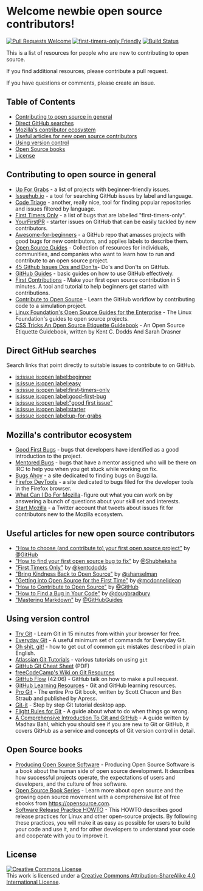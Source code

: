 # Welcome newbie open source contributors!

[![Pull Requests Welcome](https://img.shields.io/badge/PRs-welcome-brightgreen.svg?style=flat)](http://makeapullrequest.com)
[![first-timers-only Friendly](https://img.shields.io/badge/first--timers--only-friendly-blue.svg)](http://www.firsttimersonly.com/)
[![Build Status](https://travis-ci.org/freeCodeCamp/how-to-contribute-to-open-source.svg?branch=master)](https://travis-ci.org/freeCodeCamp/how-to-contribute-to-open-source)

This is a list of resources for people who are new to contributing to open source.

If you find additional resources, please contribute a pull request.

If you have questions or comments, please create an issue.

## Table of Contents

* [Contributing to open source in general](#contributing-to-open-source-in-general)
* [Direct GitHub searches](#direct-github-searches)
* [Mozilla's contributor ecosystem](#mozillas-contributor-ecosystem)
* [Useful articles for new open source contributors](#useful-articles-for-new-open-source-contributors)
* [Using version control](#using-version-control)
* [Open Source books](#open-source-books)
* [License](#license)

## Contributing to open source in general

* [Up For Grabs](http://up-for-grabs.net/#/) - a list of projects with beginner-friendly issues.
* [Issuehub.io](http://issuehub.io/) - a tool for searching GitHub issues by label and language.
* [Code Triage](https://www.codetriage.com/) - another, really nice, tool for finding popular repositories and issues filtered by language.
* [First Timers Only](http://www.firsttimersonly.com/) - a list of bugs that are labelled "first-timers-only".
* [YourFirstPR](https://twitter.com/yourfirstpr) - starter issues on GitHub that can be easily tackled by new contributors.
* [Awesome-for-beginners](https://github.com/MunGell/awesome-for-beginners) - a GitHub repo that amasses projects with good bugs for new contributors, and applies labels to describe them.
* [Open Source Guides](https://opensource.guide/) - Collection of resources for individuals, communities, and companies who want to learn how to run and contribute to an open source project.
* [45 Github Issues Dos and Don’ts](https://hackernoon.com/45-github-issues-dos-and-donts-dfec9ab4b612)- Do's and Don'ts on GitHub.
* [GitHub Guides](https://guides.github.com/) - basic guides on how to use GitHub effectively.
* [First Contributions](https://roshanjossey.github.io/first-contributions) - Make your first open source contribution in 5 minutes. A tool and tutorial to help beginners get started with contributions.
* [Contribute to Open Source](https://github.com/danthareja/contribute-to-open-source) - Learn the GitHub workflow by contributing code to a simulation project.
* [Linux Foundation's Open Source Guides for the Enterprise](https://www.linuxfoundation.org/resources/open-source-guides/) - The Linux Foundation's guides to open source projects.
* [CSS Tricks An Open Source Etiquette Guidebook](https://css-tricks.com/open-source-etiquette-guidebook/) - An Open Source Etiquette Guidebook, written by Kent C. Dodds And Sarah Drasner

## Direct GitHub searches

Search links that point directly to suitable issues to contribute to on GitHub.

* [is:issue is:open label:beginner](https://github.com/search?utf8=%E2%9C%93&q=is%3Aissue+is%3Aopen+label%3Abeginner)
* [is:issue is:open label:easy](https://github.com/search?utf8=%E2%9C%93&q=is%3Aissue+is%3Aopen+label%3Aeasy)
* [is:issue is:open label:first-timers-only](https://github.com/search?utf8=%E2%9C%93&q=is%3Aissue+is%3Aopen+label%3Afirst-timers-only)
* [is:issue is:open label:good-first-bug](https://github.com/search?utf8=%E2%9C%93&q=is%3Aissue+is%3Aopen+label%3Agood-first-bug)
* [is:issue is:open label:"good first issue"](https://github.com/search?utf8=%E2%9C%93&q=is%3Aissue+is%3Aopen+label%3A"good+first+issue")
* [is:issue is:open label:starter](https://github.com/search?utf8=%E2%9C%93&q=is%3Aissue+is%3Aopen+label%3Astarter)
* [is:issue is:open label:up-for-grabs](https://github.com/search?utf8=%E2%9C%93&q=is%3Aissue+is%3Aopen+label%3Aup-for-grabs)

## Mozilla's contributor ecosystem

* [Good First Bugs](https://bugzil.la/sw:%22[good%20first%20bug]%22&limit=0) - bugs that developers have identified as a good introduction to the project.
* [Mentored Bugs](https://bugzilla.mozilla.org/buglist.cgi?quicksearch=mentor%3A%40) - bugs that have a mentor assigned who will be there on IRC to help you when you get stuck while working on fix.
* [Bugs Ahoy](http://www.joshmatthews.net/bugsahoy/) - a site dedicated to finding bugs on Bugzilla.
* [Firefox DevTools](http://firefox-dev.tools/) - a site dedicated to bugs filed for the developer tools in the Firefox browser.
* [What Can I Do For Mozilla](http://whatcanidoformozilla.org/) - figure out what you can work on by answering a bunch of questions about your skill set and interests.
* [Start Mozilla](https://twitter.com/StartMozilla) - a Twitter account that tweets about issues fit for contributors new to the Mozilla ecosystem.

## Useful articles for new open source contributors

* ["How to choose (and contribute to) your first open source project"](https://github.com/collections/choosing-projects) by [@GitHub](https://github.com/github)
* ["How to find your first open source bug to fix"](https://medium.freecodecamp.org/finding-your-first-open-source-project-or-bug-to-work-on-1712f651e5ba#.slc8i2h1l) by [@Shubheksha](https://github.com/Shubheksha)
* ["First Timers Only"](https://medium.com/@kentcdodds/first-timers-only-78281ea47455) by [@kentcdodds](https://github.com/kentcdodds)
* ["Bring Kindness Back to Open Source"](http://www.hanselman.com/blog/BringKindnessBackToOpenSource.aspx) by [@shanselman](https://github.com/shanselman)
* ["Getting into Open Source for the First Time"](http://www.nearform.com/nodecrunch/first-time-with-open-source) by [@mcdonnelldean](https://github.com/mcdonnelldean)
* ["How to Contribute to Open Source"](https://opensource.guide/how-to-contribute/) by [@GitHub](https://github.com/github)
* ["How to Find a Bug in Your Code"](https://8thlight.com/blog/doug-bradbury/2016/06/29/how-to-find-bug-in-your-code.html) by [@dougbradbury](https://twitter.com/dougbradbury)
* ["Mastering Markdown"](https://guides.github.com/features/mastering-markdown/) by [@GitHubGuides](https://guides.github.com/)

## Using version control

* [Try Git](https://try.github.io/) - Learn Git in 15 minutes from within your browser for free.
* [Everyday Git](https://git-scm.com/docs/giteveryday) - A useful minimum set of commands for Everyday Git.
* [Oh shit, git!](http://ohshitgit.com/) - how to get out of common `git` mistakes described in plain English.
* [Atlassian Git Tutorials](https://www.atlassian.com/git/tutorials/) - various tutorials on using `git`
* [GitHub Git Cheat Sheet](https://education.github.com/git-cheat-sheet-education.pdf) (PDF)
* [freeCodeCamp's Wiki on Git Resources](https://forum.freecodecamp.org/t/wiki-git-resources/13136)
* [GitHub Flow](https://www.youtube.com/watch?v=juLIxo42A_s) (42:06) - GitHub talk on how to make a pull request.
* [GitHub Learning Resources](https://help.github.com/articles/git-and-github-learning-resources/) - Git and GitHub learning resources.
* [Pro Git](https://git-scm.com/book/en/v2) - The entire Pro Git book, written by Scott Chacon and Ben Straub and published by Apress.
* [Git-it](https://github.com/jlord/git-it-electron) - Step by step Git tutorial desktop app.
* [Flight Rules for Git](https://github.com/k88hudson/git-flight-rules) - A guide about what to do when things go wrong.
* [A Comprehensive Introduction To Git and GitHub](https://codeburst.io/git-good-part-a-e0d826286a2a) - A guide written by Madhav Bahl, which you should see if you are new to Git or GitHub, it covers GitHub as a service and concepts of Git version control in detail.

## Open Source books

* [Producing Open Source Software](http://producingoss.com/) - Producing Open Source Software is a book about the human side of open source development. It describes how successful projects operate, the expectations of users and developers, and the culture of free software.
* [Open Source Book Series](https://opensource.com/resources/ebooks) - Learn more about open source and the growing open source movement with a comprehensive list of free ebooks from https://opensource.com.
* [Software Release Practice HOWTO](http://en.tldp.org/HOWTO/Software-Release-Practice-HOWTO/) - This HOWTO describes good release practices for Linux and other open-source projects. By following these practices, you will make it as easy as possible for users to build your code and use it, and for other developers to understand your code and cooperate with you to improve it.

## License

<a rel="license" href="http://creativecommons.org/licenses/by-sa/4.0/"><img alt="Creative Commons License" style="border-width:0" src="https://i.creativecommons.org/l/by-sa/4.0/88x31.png" /></a><br />This work is licensed under a <a rel="license" href="http://creativecommons.org/licenses/by-sa/4.0/">Creative Commons Attribution-ShareAlike 4.0 International License</a>.
